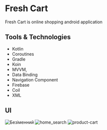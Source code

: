 # Fresh Cart
Fresh Cart is online shopping android application
## Tools & Technologies
* Kotlin
* Coroutines
* Gradle 
* Koin 
* MVVM, 
* Data Binding
* Navigation Component
* Firebase
* Coil
* XML
## UI
![Безіменний](https://user-images.githubusercontent.com/20208821/98152482-7637bc00-1eda-11eb-9c20-af1eb96f6217.png)
![home_search](https://user-images.githubusercontent.com/20208821/98153905-94062080-1edc-11eb-8955-7d1dbb608c4d.png)
![product-cart](https://user-images.githubusercontent.com/20208821/98155993-d2e9a580-1edf-11eb-9d9f-b10b80837266.png)

